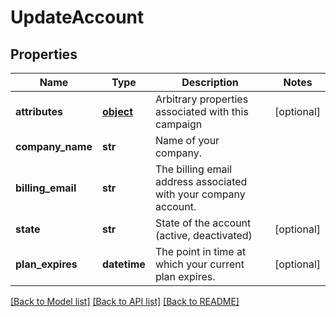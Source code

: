 # UpdateAccount

## Properties
Name | Type | Description | Notes
------------ | ------------- | ------------- | -------------
**attributes** | [**object**](.md) | Arbitrary properties associated with this campaign | [optional] 
**company_name** | **str** | Name of your company. | 
**billing_email** | **str** | The billing email address associated with your company account. | 
**state** | **str** | State of the account (active, deactivated) | [optional] 
**plan_expires** | **datetime** | The point in time at which your current plan expires. | [optional] 

[[Back to Model list]](../README.md#documentation-for-models) [[Back to API list]](../README.md#documentation-for-api-endpoints) [[Back to README]](../README.md)


